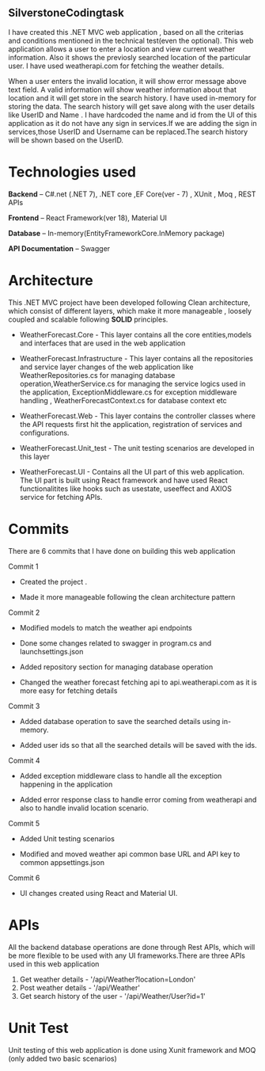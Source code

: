 ## SilverstoneCodingtask

I have created this .NET MVC web application , based on all the criterias and conditions mentioned in the technical test(even the optional).  This web application allows a user to enter a location and view current weather information. Also it shows the previosly searched location of the particular user. I have used weatherapi.com for fetching the weather details. 

When a user enters the invalid location, it will show error message above text field. A valid information will show weather information about that location and it will get store in the search history. I have used in-memory for storing the data. The search history will get save along with the user details like UserID and Name . I have hardcoded the name and id from the UI of this application as it do not have any sign in services.If we are adding the sign in services,those UserID and Username can be replaced.The search history will be shown based on the UserID.

 
# Technologies used       

**Backend** – C#.net (.NET 7), .NET core  ,EF Core(ver - 7) , XUnit , Moq , REST APIs

**Frontend** – React Framework(ver 18), Material UI

**Database** – In-memory(EntityFrameworkCore.InMemory package)

**API Documentation** – Swagger

 
# Architecture 

This .NET MVC project have been developed following Clean architecture, which consist of different layers, which make it more manageable , loosely coupled and scalable following **SOLID** principles. 

- WeatherForecast.Core - This layer contains all the core entities,models and interfaces that are used in the web application  

- WeatherForecast.Infrastructure -  This layer contains all the repositories and service layer changes of the web application like WeatherRepositories.cs for managing database operation,WeatherService.cs for managing the service logics used in the application, ExceptionMiddleware.cs for exception middleware handling , WeatherForecastContext.cs for database context etc 

- WeatherForecast.Web - This layer contains the controller classes where the API requests first hit the application, registration of services and configurations. 

- WeatherForecast.Unit_test - The unit testing scenarios are developed in this layer

- WeatherForecast.UI - Contains all the UI part of this web application. The UI part is built using React framework and have used React functionalitites like hooks such as usestate, useeffect and AXIOS service for fetching APIs.

 # Commits
 
There are 6 commits that I have done on building this web application 

 Commit 1  

  - Created the project . 

  - Made it more manageable following the clean architecture pattern 

Commit 2 

  - Modified models to match the weather api endpoints 

  - Done some changes related to swagger in program.cs and launchsettings.json 

  - Added repository section for managing database operation 

  - Changed the weather forecast fetching api to api.weatherapi.com as it is more easy for fetching details 

Commit 3 

  - Added database operation to save the searched details using in-memory. 

  - Added user ids so that all the searched details will be saved with the ids. 

 
Commit 4  

 - Added exception middleware class to handle all the exception happening in the application 

 - Added error response class to handle error coming from weatherapi and also to handle invalid location scenario. 

Commit 5 

 - Added Unit testing scenarios 

 - Modified and moved weather api common base URL and API key to common appsettings.json 

Commit 6 

 - UI changes created using React and Material UI.

# APIs
  All the backend database operations are done through Rest APIs, which will be more flexible to be used with any UI frameworks.There are three APIs used in this web application
  1. Get weather details - '/api/Weather?location=London'
  2. Post weather details - '/api/Weather'
  3. Get search history of the user - '/api/Weather/User?id=1'

# Unit Test

 Unit testing of this web application is done using Xunit framework and MOQ (only added two basic scenarios)
